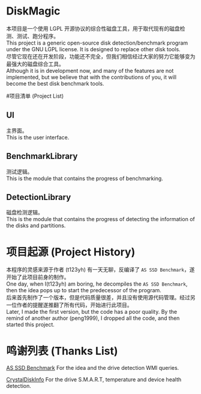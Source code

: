 DiskMagic
===========================
本项目是一个使用 LGPL 开源协议的综合性磁盘工具，用于取代现有的磁盘检测、测试、跑分程序。  
This project is a generic open-source disk detection/benchmark program under the GNU LGPL license. It is designed to replace other disk tools.  
尽管它现在还在开发阶段，功能还不完全，但我们相信经过大家的努力它能够变为最强大的磁盘综合工具。  
Although it is in development now, and many of the features are not implemented, but we believe that with the contributions of you, it will become the best disk benchmark tools.  


#项目清单 (Project List)
## UI
主界面。  
This is the user interface.  
## BenchmarkLibrary
测试逻辑。  
This is the module that contains the progress of benchmarking.  
## DetectionLibrary
磁盘检测逻辑。  
This is the module that contains the progress of detecting the information of the disks and partitions.  

# 项目起源 (Project History)
本程序的灵感来源于作者 (t123yh) 有一天无聊，反编译了 `AS SSD Benchmark`，遂开始了此项目前身的制作。  
One day, when I(t123yh) am boring, he decompiles the `AS SSD Benchmark`, then the idea pops up to start the predecessor of the program.  
后来首先制作了一个版本，但是代码质量很差，并且没有使用源代码管理。经过另一位作者的提醒遂推翻了所有代码，开始进行此项目。    
Later, I made the first version, but the code has a poor quality. By the remind of another author (peng1999), I dropped all the code, and then started this project.  

# 鸣谢列表 (Thanks List)
[AS SSD Benchmark](http://www.alex-is.de/ "Alex Intelligent Software")
For the idea and the drive detection WMI queries.  

[CrystalDiskInfo](http://crystalmark.info/ "Crystal Dew World")
For the drive S.M.A.R.T, temperature and device health detection.
